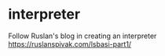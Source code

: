 # interpreter
Follow Ruslan's blog in creating an interpreter
https://ruslanspivak.com/lsbasi-part1/
